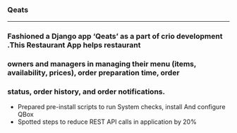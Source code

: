 ### Qeats
---
### Fashioned a Django app ‘Qeats’ as a part of crio development .This Restaurant App helps restaurant
### owners and managers in managing their menu (items, availability, prices), order preparation time, order
 ### status, order history, and order notifications.


- Prepared pre-install scripts to run System checks, install And configure QBox
- Spotted steps to reduce REST API calls in application by 20%

